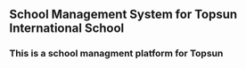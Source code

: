 ## School Management System for Topsun International School

### This is a school managment platform for Topsun
